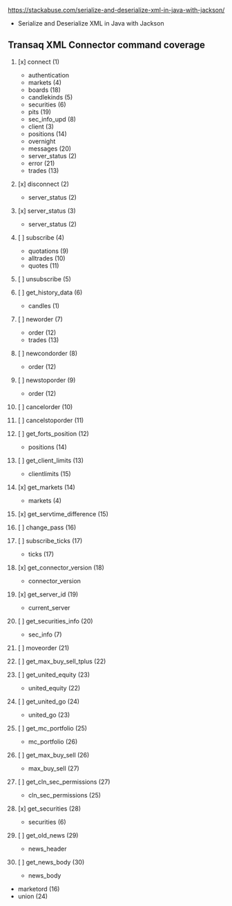 
https://stackabuse.com/serialize-and-deserialize-xml-in-java-with-jackson/
- Serialize and Deserialize XML in Java with Jackson

## Transaq XML Connector command coverage
1. [x] connect (1)
   - authentication
   - markets (4)
   - boards (18)
   - candlekinds (5)
   - securities (6)
   - pits (19)
   - sec_info_upd (8)
   - client (3)
   - positions (14)
   - overnight
   - messages (20)
   - server_status (2)
   - error (21)
   - trades (13)

2. [x] disconnect (2)
   - server_status (2)

3. [x] server_status (3)
   - server_status (2)

4. [ ] subscribe (4)
   - quotations (9)
   - alltrades (10)
   - quotes (11)

5. [ ] unsubscribe (5)
 
6. [ ] get_history_data (6)
   - candles (1)

7. [ ] neworder (7)
   - order (12)
   - trades (13)

8. [ ] newcondorder (8)
   - order (12)

9. [ ] newstoporder (9)
    - order (12)

10. [ ] cancelorder (10)

11. [ ] cancelstoporder (11)

12. [ ] get_forts_position (12)
    - positions (14)

13. [ ] get_client_limits (13)
    - clientlimits (15)

14. [x] get_markets (14)
    - markets (4)

15. [x] get_servtime_difference (15)

16. [ ] change_pass (16)

17. [ ] subscribe_ticks (17)
    - ticks (17)

18. [x] get_connector_version (18)
    - connector_version

19. [x] get_server_id (19)
    - current_server

20. [ ] get_securities_info (20)
    - sec_info (7)

21. [ ] moveorder (21)

22. [ ] get_max_buy_sell_tplus (22)

23. [ ] get_united_equity (23)
    - united_equity (22)

24. [ ] get_united_go (24)
    - united_go (23)

25. [ ] get_mc_portfolio (25)
    - mc_portfolio (26)

26. [ ] get_max_buy_sell (26)
    - max_buy_sell (27)

27. [ ] get_cln_sec_permissions (27)
    - cln_sec_permissions (25)

28. [x] get_securities (28)
    - securities (6)

29. [ ] get_old_news (29)
    - news_header

30. [ ] get_news_body (30)
    - news_body

- marketord (16)
- union (24)